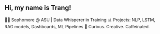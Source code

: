 ## Hi, my name is Trang!
 
👩‍💻 Sophomore @ ASU | Data Whisperer in Training 
📊 Projects: NLP, LSTM, RAG models, Dashboards, ML Pipelines 
🔎 Curious. Creative. Caffeinated.
